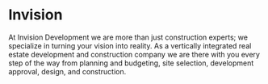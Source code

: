 # Invision
At Invision Development we are more than just construction experts; we specialize in turning your vision into reality. As a vertically integrated real estate development and construction company we are there with you every step of the way from planning and budgeting, site selection, development approval, design, and construction.
